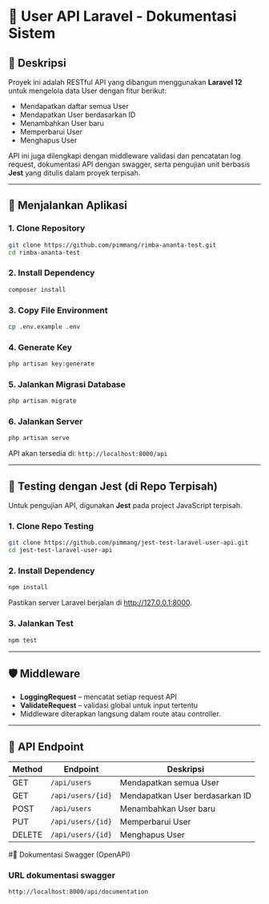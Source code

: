 # 📘 User API Laravel - Dokumentasi Sistem

## 📌 Deskripsi

Proyek ini adalah RESTful API yang dibangun menggunakan **Laravel 12** untuk mengelola data User dengan fitur berikut:

- Mendapatkan daftar semua User
- Mendapatkan User berdasarkan ID
- Menambahkan User baru
- Memperbarui User
- Menghapus User

API ini juga dilengkapi dengan middleware validasi dan pencatatan log request, dokumentasi API dengan swagger, serta pengujian unit berbasis **Jest** yang ditulis dalam proyek terpisah.

---

## 🚀 Menjalankan Aplikasi

### 1. Clone Repository

```bash
git clone https://github.com/pimmang/rimba-ananta-test.git
cd rimba-ananta-test
```

### 2. Install Dependency

```bash
composer install
```

### 3. Copy File Environment

```bash
cp .env.example .env
```

### 4. Generate Key

```bash
php artisan key:generate
```

### 5. Jalankan Migrasi Database

```bash
php artisan migrate
```

### 6. Jalankan Server

```bash
php artisan serve
```

API akan tersedia di: `http://localhost:8000/api`

---

## 🧪 Testing dengan Jest (di Repo Terpisah)

Untuk pengujian API, digunakan **Jest** pada project JavaScript terpisah.

### 1. Clone Repo Testing

```bash
git clone https://github.com/pimmang/jest-test-laravel-user-api.git
cd jest-test-laravel-user-api
```

### 2. Install Dependency

```bash
npm install
```

Pastikan server Laravel berjalan di http://127.0.0.1:8000.

### 3. Jalankan Test

```bash
npm test
```

---

## 🛡️ Middleware

- **LoggingRequest** – mencatat setiap request API
- **ValidateRequest** – validasi global untuk input tertentu
- Middleware diterapkan langsung dalam route atau controller.

---

## 📂 API Endpoint

| Method | Endpoint          | Deskripsi                       |
| ------ | ----------------- | ------------------------------- |
| GET    | `/api/users`      | Mendapatkan semua User          |
| GET    | `/api/users/{id}` | Mendapatkan User berdasarkan ID |
| POST   | `/api/users`      | Menambahkan User baru           |
| PUT    | `/api/users/{id}` | Memperbarui User                |
| DELETE | `/api/users/{id}` | Menghapus User                  |

#🧾 Dokumentasi Swagger (OpenAPI)

### URL dokumentasi swagger

```bash
http://localhost:8000/api/documentation
```
